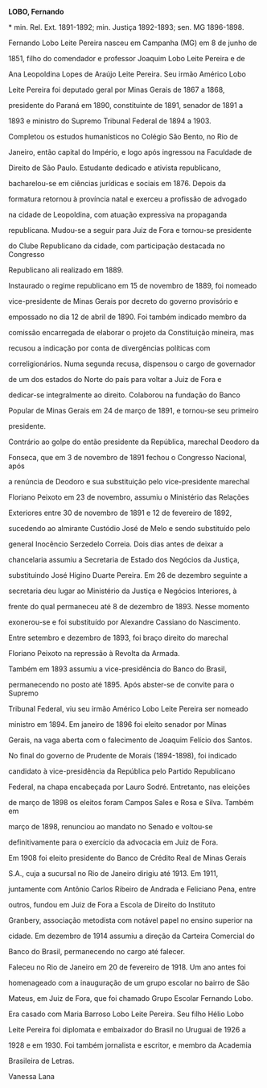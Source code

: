 **LOBO, Fernando**



\* min. Rel. Ext. 1891-1892; min. Justiça 1892-1893; sen. MG 1896-1898.



Fernando Lobo Leite Pereira nasceu em Campanha (MG) em 8 de junho de

1851, filho do comendador e professor Joaquim Lobo Leite Pereira e de

Ana Leopoldina Lopes de Araújo Leite Pereira. Seu irmão Américo Lobo

Leite Pereira foi deputado geral por Minas Gerais de 1867 a 1868,

presidente do Paraná em 1890, constituinte de 1891, senador de 1891 a

1893 e ministro do Supremo Tribunal Federal de 1894 a 1903.



Completou os estudos humanísticos no Colégio São Bento, no Rio de

Janeiro, então capital do Império, e logo após ingressou na Faculdade de

Direito de São Paulo. Estudante dedicado e ativista republicano,

bacharelou-se em ciências jurídicas e sociais em 1876. Depois da

formatura retornou à província natal e exerceu a profissão de advogado

na cidade de Leopoldina, com atuação expressiva na propaganda

republicana. Mudou-se a seguir para Juiz de Fora e tornou-se presidente

do Clube Republicano da cidade, com participação destacada no Congresso

Republicano ali realizado em 1889.



Instaurado o regime republicano em 15 de novembro de 1889, foi nomeado

vice-presidente de Minas Gerais por decreto do governo provisório e

empossado no dia 12 de abril de 1890. Foi também indicado membro da

comissão encarregada de elaborar o projeto da Constituição mineira, mas

recusou a indicação por conta de divergências políticas com

correligionários. Numa segunda recusa, dispensou o cargo de governador

de um dos estados do Norte do país para voltar a Juiz de Fora e

dedicar-se integralmente ao direito. Colaborou na fundação do Banco

Popular de Minas Gerais em 24 de março de 1891, e tornou-se seu primeiro

presidente.



Contrário ao golpe do então presidente da República, marechal Deodoro da

Fonseca, que em 3 de novembro de 1891 fechou o Congresso Nacional, após

a renúncia de Deodoro e sua substituição pelo vice-presidente marechal

Floriano Peixoto em 23 de novembro, assumiu o Ministério das Relações

Exteriores entre 30 de novembro de 1891 e 12 de fevereiro de 1892,

sucedendo ao almirante Custódio José de Melo e sendo substituído pelo

general Inocêncio Serzedelo Correia. Dois dias antes de deixar a

chancelaria assumiu a Secretaria de Estado dos Negócios da Justiça,

substituindo José Higino Duarte Pereira. Em 26 de dezembro seguinte a

secretaria deu lugar ao Ministério da Justiça e Negócios Interiores, à

frente do qual permaneceu até 8 de dezembro de 1893. Nesse momento

exonerou-se e foi substituído por Alexandre Cassiano do Nascimento.

Entre setembro e dezembro de 1893, foi braço direito do marechal

Floriano Peixoto na repressão à Revolta da Armada.



Também em 1893 assumiu a vice-presidência do Banco do Brasil,

permanecendo no posto até 1895. Após abster-se de convite para o Supremo

Tribunal Federal, viu seu irmão Américo Lobo Leite Pereira ser nomeado

ministro em 1894. Em janeiro de 1896 foi eleito senador por Minas

Gerais, na vaga aberta com o falecimento de Joaquim Felício dos Santos.

No final do governo de Prudente de Morais (1894-1898), foi indicado

candidato à vice-presidência da República pelo Partido Republicano

Federal, na chapa encabeçada por Lauro Sodré. Entretanto, nas eleições

de março de 1898 os eleitos foram Campos Sales e Rosa e Silva. Também em

março de 1898, renunciou ao mandato no Senado e voltou-se

definitivamente para o exercício da advocacia em Juiz de Fora.



Em 1908 foi eleito presidente do Banco de Crédito Real de Minas Gerais

S.A., cuja a sucursal no Rio de Janeiro dirigiu até 1913. Em 1911,

juntamente com Antônio Carlos Ribeiro de Andrada e Feliciano Pena, entre

outros, fundou em Juiz de Fora a Escola de Direito do Instituto

Granbery, associação metodista com notável papel no ensino superior na

cidade. Em dezembro de 1914 assumiu a direção da Carteira Comercial do

Banco do Brasil, permanecendo no cargo até falecer.



Faleceu no Rio de Janeiro em 20 de fevereiro de 1918. Um ano antes foi

homenageado com a inauguração de um grupo escolar no bairro de São

Mateus, em Juiz de Fora, que foi chamado Grupo Escolar Fernando Lobo.



Era casado com Maria Barroso Lobo Leite Pereira. Seu filho Hélio Lobo

Leite Pereira foi diplomata e embaixador do Brasil no Uruguai de 1926 a

1928 e em 1930. Foi também jornalista e escritor, e membro da Academia

Brasileira de Letras.



Vanessa Lana



